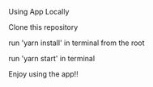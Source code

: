 Using App Locally

Clone this repository

run 'yarn install' in terminal from the root

run 'yarn start' in terminal

Enjoy using the app!!
